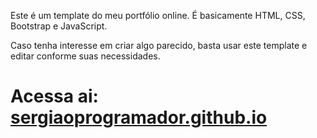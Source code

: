 Este é um template do meu portfólio online. É basicamente HTML, CSS, Bootstrap e JavaScript. 

Caso tenha interesse em criar algo parecido, basta usar este template e editar conforme suas necessidades. 

# Acessa ai: [sergiaoprogramador.github.io](https://sergiaoprogramador.github.io/)

